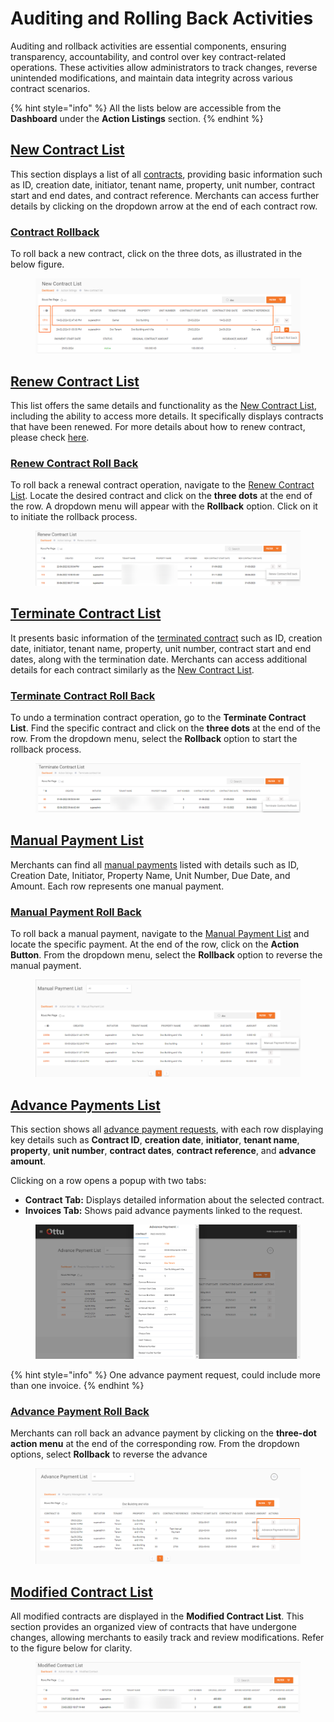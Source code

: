 # Auditing and Rolling Back Activities

Auditing and rollback activities are essential components, ensuring transparency, accountability, and control over key contract-related operations. These activities allow administrators to track changes, reverse unintended modifications, and maintain data integrity across various contract scenarios.

{% hint style="info" %}
All the lists below are accessible from the **Dashboard** under the **Action Listings** section.
{% endhint %}

## [New Contract List](auditing-and-rolling-back-activities.md#new-contract-list)

This section displays a list of all [contracts](tenant-and-contract-management/contract-management/), providing basic information such as ID, creation date, initiator, tenant name, property, unit number, contract start and end dates, and contract reference. Merchants can access further details by clicking on the dropdown arrow at the end of each contract row.&#x20;

### [Contract Rollback ](auditing-and-rolling-back-activities.md#contract-rollback)

To roll back a new contract, click on the three dots, as illustrated in the below figure.

<figure><img src="../../../.gitbook/assets/image (78).png" alt=""><figcaption></figcaption></figure>

## [Renew Contract List](auditing-and-rolling-back-activities.md#renew-contract-list)

This list offers the same details and functionality as the [New Contract List](auditing-and-rolling-back-activities.md#new-contract-list), including the ability to access more details. It specifically displays contracts that have been renewed. For more details about how to renew contract, please check [here](tenant-and-contract-management/contract-management/contract-action/renew-contract.md).

### [Renew Contract Roll Back](auditing-and-rolling-back-activities.md#renew-contract-roll-back)

To roll back a renewal contract operation, navigate to the [Renew Contract List](tenant-and-contract-management/contract-management/contract-action/renew-contract.md). Locate the desired contract and click on the **three dots** at the end of the row. A dropdown menu will appear with the **Rollback** option. Click on it to initiate the rollback process.

<figure><img src="../../../.gitbook/assets/image (79).png" alt=""><figcaption></figcaption></figure>

## [Terminate Contract List](auditing-and-rolling-back-activities.md#terminate-contract-list)

It presents basic information of the [terminated contract](tenant-and-contract-management/contract-management/contract-action/terminate-contract.md) such as ID, creation date, initiator, tenant name, property, unit number, contract start and end dates, along with the termination date. Merchants can access additional details for each contract similarly as the [New Contract List](auditing-and-rolling-back-activities.md#new-contract-list).

### [Terminate Contract Roll Back](auditing-and-rolling-back-activities.md#terminate-contract-roll-back)

To undo a termination contract operation, go to the **Terminate Contract List**. Find the specific contract and click on the **three dots** at the end of the row. From the dropdown menu, select the **Rollback** option to start the rollback process.

<figure><img src="../../../.gitbook/assets/image (80).png" alt=""><figcaption></figcaption></figure>

## [Manual Payment List](auditing-and-rolling-back-activities.md#manual-payment-list)

Merchants can find all [manual payments](tenant-and-contract-management/contract-management/contract-action/manual-payment.md) listed with details such as ID, Creation Date, Initiator, Property Name, Unit Number, Due Date, and Amount. Each row represents one manual payment.

### [Manual Payment Roll Back](auditing-and-rolling-back-activities.md#manual-payment-roll-back)

To roll back a manual payment, navigate to the [Manual Payment List](auditing-and-rolling-back-activities.md#manual-payment-list) and locate the specific payment. At the end of the row, click on the **Action Button**. From the dropdown menu, select the **Rollback** option to reverse the manual payment.

<figure><img src="../../../.gitbook/assets/image (81).png" alt=""><figcaption></figcaption></figure>

## [Advance Payments List](auditing-and-rolling-back-activities.md#advance-payments-list)

This section shows all [advance payment requests](tenant-and-contract-management/contract-management/contract-action/advance-payment.md), with each row displaying key details such as **Contract ID**, **creation date**, **initiator**, **tenant name**, **property**, **unit number**, **contract dates**, **contract reference**, and **advance amount**.

Clicking on a row opens a popup with two tabs:

* **Contract Tab:** Displays detailed information about the selected contract.
* **Invoices Tab:** Shows paid advance payments linked to the request.

<figure><img src="../../../.gitbook/assets/image (82).png" alt=""><figcaption></figcaption></figure>

{% hint style="info" %}
One advance payment request, could include more than one invoice.
{% endhint %}

### [Advance Payment Roll Back](auditing-and-rolling-back-activities.md#advance-payment-roll-back)

Merchants can roll back an advance payment by clicking on the **three-dot action menu** at the end of the corresponding row. From the dropdown options, select **Rollback** to reverse the advance

<figure><img src="../../../.gitbook/assets/image (83).png" alt=""><figcaption></figcaption></figure>

## [Modified Contract List](auditing-and-rolling-back-activities.md#modified-contract-list)

All modified contracts are displayed in the **Modified Contract List**. This section provides an organized view of contracts that have undergone changes, allowing merchants to easily track and review modifications. Refer to the figure below for clarity.

<figure><img src="../../../.gitbook/assets/image (84).png" alt=""><figcaption></figcaption></figure>
